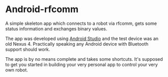 # Android-rfcomm

A simple skeleton app which connects to a robot via rfcomm, gets some status
information and exchanges binary values.

The app was developed using [Android Studio](https://developer.android.com/studio/index.html)
and the test device was an old Nexus 4. Practically speaking any Android device
with Bluetooth support should work.

The app is by no means complete and takes some shortcuts. It's supposed to get
you started in building your very personal app to control your very own robot.
